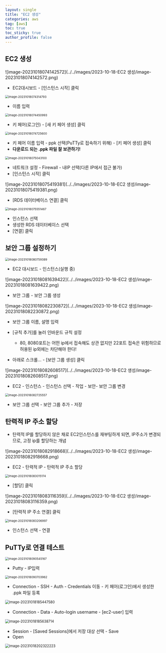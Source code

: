 ```yaml
---
layout: single
title: "EC2 생성"
categories: aws
tag: [aws]
toc: true
toc_sticky: true
author_profile: false
---
```


## EC2 생성

![image-20231018074142572](../../images/2023-10-18-EC2 생성/image-20231018074142572.png)

* EC2대시보드 - [인스턴스 시작] 클릭



<img src="../../images/2023-10-18-EC2 생성/image-20231018074314793.png" alt="image-20231018074314793" style="zoom:67%;" />

* 이름 입력



<img src="../../images/2023-10-18-EC2 생성/image-20231018074450993.png" alt="image-20231018074450993" style="zoom: 67%;" />

* 키 페어(로그인) - [새 키 페어 생성] 클릭



<img src="../../images/2023-10-18-EC2 생성/image-20231018074725600.png" alt="image-20231018074725600" style="zoom:67%;" />

* 키 페어 이름 입력 - ppk 선택(PuTTy로 접속하기 위해) - [키 페어 생성] 클릭
* **다운로드 되는 .ppk 파일 잘 보관하기!**



<img src="../../images/2023-10-18-EC2 생성/image-20231018075043100.png" alt="image-20231018075043100" style="zoom:67%;" />

* 네트워크 설정 - Firewall - 내IP 선택(다른 IP에서 접근 불가)
* [인스턴스 시작] 클릭



![image-20231018075419381](../../images/2023-10-18-EC2 생성/image-20231018075419381.png)

* [RDS 데이터베이스 연결] 클릭



<img src="../../images/2023-10-18-EC2 생성/image-20231018075551467.png" alt="image-20231018075551467" style="zoom:67%;" />

* 인스턴스 선택
* 생성한 RDS 데이터베이스 선택
* [연결] 클릭



## 보안 그룹 설정하기

<img src="../../images/2023-10-18-EC2 생성/image-20231018080759389.png" alt="image-20231018080759389" style="zoom:67%;" />

* EC2 대시보드 - 인스턴스(실행 중)



![image-20231018081639422](../../images/2023-10-18-EC2 생성/image-20231018081639422.png)

* 보안 그룹 - 보안 그룹 생성



![image-20231018082230872](../../images/2023-10-18-EC2 생성/image-20231018082230872.png)

* 보안 그룹 이름, 설명 입력
* [규칙 추가]를 눌러 인바운드 규칙 설정
  * 80, 8080포트는 어떤 ip에서 접속해도 상관 없지만 22포트 접속은 위험하므로 허용된 ip외에는 차단해야 한다!

* 아래로 스크롤... - [보안 그룹 생성] 클릭



![image-20231018082608517](../../images/2023-10-18-EC2 생성/image-20231018082608517.png)

* EC2 - 인스턴스 - 인스턴스 선택 - 작업 - 보안- 보안 그룹 변경



<img src="../../images/2023-10-18-EC2 생성/image-20231018082725557.png" alt="image-20231018082725557" style="zoom:67%;" />

* 보안 그룹 선택 - 보안 그룹 추가 - 저장



## 탄력적 IP 주소 할당

* 탄력적 IP를 할당하지 않은 채로 EC2인스턴스를 재부팅하게 되면, IP주소가 변경되므로, 고정 ip를 할당하는 개념 

![image-20231018082918668](../../images/2023-10-18-EC2 생성/image-20231018082918668.png)

* EC2 - 탄력적 IP - 탄력적 IP 주소 할당



<img src="../../images/2023-10-18-EC2 생성/image-20231018083015174.png" alt="image-20231018083015174" style="zoom:67%;" />

* [할당] 클릭



![image-20231018083116359](../../images/2023-10-18-EC2 생성/image-20231018083116359.png)

* [탄력적 IP 주소 연결] 클릭



<img src="../../images/2023-10-18-EC2 생성/image-20231018083206997.png" alt="image-20231018083206997" style="zoom:67%;" />

* 인스턴스 선택 - 연결



## PuTTy로 연결 테스트

<img src="../../images/2023-10-18-EC2 생성/image-20231018090545167.png" alt="image-20231018090545167" style="zoom:67%;" />

* Putty - IP입력



<img src="../../images/2023-10-18-EC2 생성/image-20231018090703962.png" alt="image-20231018090703962" style="zoom:67%;" />

* Connection - SSH - Auth - Credentials 이동 - 키 페어(로그인)에서 생성한 .ppk 파일 등록



<img src="../../images/2023-10-18-EC2 생성/image-20231018185447580.png" alt="image-20231018185447580" style="zoom: 80%;" />

* Connection - Data - Auto-login username - [ec2-user] 입력



<img src="../../images/2023-10-18-EC2 생성/image-20231018185638714.png" alt="image-20231018185638714" style="zoom:80%;" />

* Session - [Saved Sessions]에서 저장 대상 선택 - Save 
* Open



<img src="../../images/2023-10-18-EC2 생성/image-20231018202322223.png" alt="image-20231018202322223" style="zoom:80%;" />

